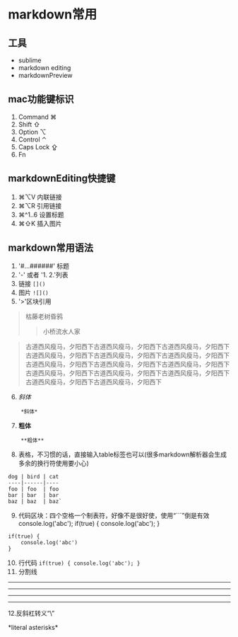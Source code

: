 # markdown常用
## 工具
- sublime
- markdown editing
- markdownPreview

## mac功能键标识
1. Command ⌘
2. Shift ⇧
3. Option ⌥
4. Control ⌃
5. Caps Lock ⇪
6. Fn

## markdownEditing快捷键
1.  ⌘⌥V 内联链接
2.  ⌘⌥R 引用链接
3.  ⌘^1..6 设置标题
4.  ⌘⇧K 插入图片

## markdown常用语法
1. '#...######' 标题
2. '-' 或者 '1. 2.'列表
3. 链接
`[]()`
4. 图片
`![]()` 
5. '>'区块引用

>枯藤老树昏鸦
>>小桥流水人家

>古道西风瘦马，夕阳西下古道西风瘦马，夕阳西下古道西风瘦马，夕阳西下古道西风瘦马，夕阳西下古道西风瘦马，夕阳西下古道西风瘦马，夕阳西下古道西风瘦马，夕阳西下古道西风瘦马，夕阳西下古道西风瘦马，夕阳西下古道西风瘦马，夕阳西下古道西风瘦马，夕阳西下古道西风瘦马，夕阳西下古道西风瘦马，夕阳西下古道西风瘦马，夕阳西下

6. *斜体*
```
    *斜体*
```
7. **粗体**
```
    **粗体**
```
8. 表格，不习惯的话，直接输入table标签也可以(很多markdown解析器会生成多余的换行符使用要小心)
```
dog | bird | cat
----|------|----
foo | foo  | foo
bar | bar  | bar
baz | baz  | baz`
```
9. 代码区块：四个空格一个制表符，好像不是很好使，使用“```”倒是有效
    console.log('abc');
    if(true) {
    console.log('abc');
    }

```
if(true) {
    console.log('abc')
}
```
10. 行代码
`
if(true) {
    console.log('abc');
}
`
11. 分割线

***

---

*****

---------
12.反斜杠转义“\”

\*literal asterisks\*